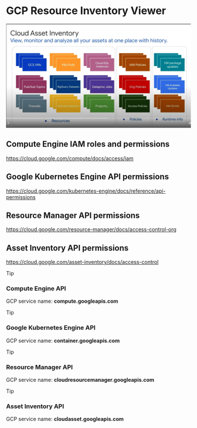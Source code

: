 # GCP Resource Inventory Viewer
![GCP Resource Inventory Viewer](gcp_assets_image.png)

## Compute Engine IAM roles and permissions
https://cloud.google.com/compute/docs/access/iam

## Google Kubernetes Engine API permissions
https://cloud.google.com/kubernetes-engine/docs/reference/api-permissions

## Resource Manager API permissions
https://cloud.google.com/resource-manager/docs/access-control-org

## Asset Inventory API permissions
https://cloud.google.com/asset-inventory/docs/access-control


> [!TIP]
> ### Compute Engine API	    
> GCP service name: **compute.googleapis.com**


> [!TIP]
> ### Google Kubernetes Engine API	    
> GCP service name: **container.googleapis.com**


> [!TIP]
> ### Resource Manager API	    
> GCP service name: **cloudresourcemanager.googleapis.com**


> [!TIP]
> ### Asset Inventory API	    
> GCP service name: **cloudasset.googleapis.com**

